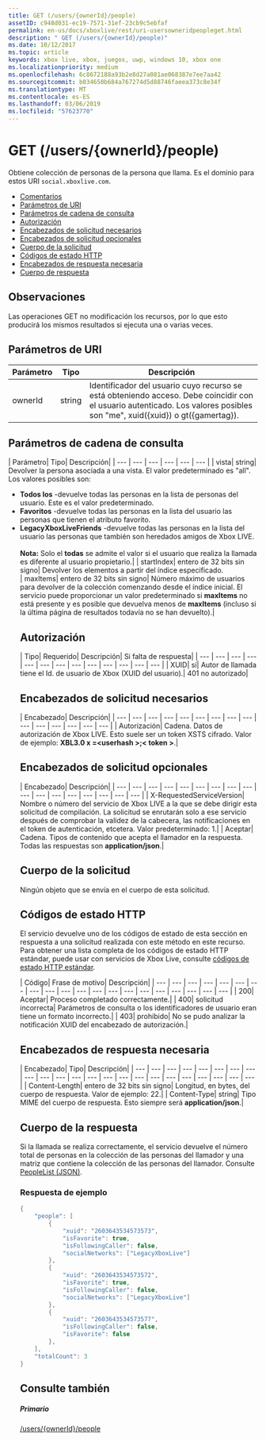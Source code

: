 ```yaml
---
title: GET (/users/{ownerId}/people)
assetID: c948d031-ec19-7571-31ef-23cb9c5ebfaf
permalink: en-us/docs/xboxlive/rest/uri-usersowneridpeopleget.html
description: " GET (/users/{ownerId}/people)"
ms.date: 10/12/2017
ms.topic: article
keywords: xbox live, xbox, juegos, uwp, windows 10, xbox one
ms.localizationpriority: medium
ms.openlocfilehash: 6c8672188a93b2e8d27a081ae068387e7ee7aa42
ms.sourcegitcommit: b034650b684a767274d5d88746faeea373c8e34f
ms.translationtype: MT
ms.contentlocale: es-ES
ms.lasthandoff: 03/06/2019
ms.locfileid: "57623770"
---
```

# <a name="get-usersowneridpeople"></a>GET (/users/{ownerId}/people)
Obtiene colección de personas de la persona que llama.
Es el dominio para estos URI `social.xboxlive.com`.

  * [Comentarios](#ID4EV)
  * [Parámetros de URI](#ID4E5)
  * [Parámetros de cadena de consulta](#ID4EJB)
  * [Autorización](#ID4ERD)
  * [Encabezados de solicitud necesarios](#ID4EZE)
  * [Encabezados de solicitud opcionales](#ID4EYF)
  * [Cuerpo de la solicitud](#ID4E5G)
  * [Códigos de estado HTTP](#ID4EJH)
  * [Encabezados de respuesta necesaria](#ID4EBBAC)
  * [Cuerpo de respuesta](#ID4ENCAC)

<a id="ID4EV"></a>


## <a name="remarks"></a>Observaciones

Las operaciones GET no modificación los recursos, por lo que esto producirá los mismos resultados si ejecuta una o varias veces.

<a id="ID4E5"></a>


## <a name="uri-parameters"></a>Parámetros de URI

| Parámetro| Tipo| Descripción|
| --- | --- | --- |
| ownerId| string| Identificador del usuario cuyo recurso se está obteniendo acceso. Debe coincidir con el usuario autenticado. Los valores posibles son "me", xuid({xuid}) o gt({gamertag}).|

<a id="ID4EJB"></a>


## <a name="query-string-parameters"></a>Parámetros de cadena de consulta

| Parámetro| Tipo| Descripción|
| --- | --- | --- | --- | --- | --- |
| vista| string| Devolver la persona asociada a una vista. El valor predeterminado es "all". Los valores posibles son: <ul><li><b>Todos los</b> -devuelve todas las personas en la lista de personas del usuario. Este es el valor predeterminado.</li><li><b>Favoritos</b> -devuelve todas las personas en la lista del usuario las personas que tienen el atributo favorito.</li><li><b>LegacyXboxLiveFriends</b> -devuelve todas las personas en la lista del usuario las personas que también son heredados amigos de Xbox LIVE.</li></br>**Nota:**  Solo el **todas** se admite el valor si el usuario que realiza la llamada es diferente al usuario propietario.|
| startIndex| entero de 32 bits sin signo| Devolver los elementos a partir del índice especificado.  
| maxItems| entero de 32 bits sin signo| Número máximo de usuarios para devolver de la colección comenzando desde el índice inicial. El servicio puede proporcionar un valor predeterminado si <b>maxItems</b> no está presente y es posible que devuelva menos de <b>maxItems</b> (incluso si la última página de resultados todavía no se han devuelto).|

<a id="ID4ERD"></a>


## <a name="authorization"></a>Autorización

| Tipo| Requerido| Descripción| Si falta de respuesta|
| --- | --- | --- | --- | --- | --- | --- | --- | --- | --- | --- | --- | --- |
| XUID| sí| Autor de llamada tiene el Id. de usuario de Xbox (XUID del usuario).| 401 no autorizado|

<a id="ID4EZE"></a>


## <a name="required-request-headers"></a>Encabezados de solicitud necesarios

| Encabezado| Descripción|
| --- | --- | --- | --- | --- | --- | --- | --- | --- | --- | --- | --- | --- | --- | --- |
| Autorización| Cadena. Datos de autorización de Xbox LIVE. Esto suele ser un token XSTS cifrado. Valor de ejemplo: <b>XBL3.0 x =&lt;userhash >;&lt; token ></b>.|

<a id="ID4EYF"></a>


## <a name="optional-request-headers"></a>Encabezados de solicitud opcionales

| Encabezado| Descripción|
| --- | --- | --- | --- | --- | --- | --- | --- | --- | --- | --- | --- | --- | --- | --- | --- | --- |
| X-RequestedServiceVersion| Nombre o número del servicio de Xbox LIVE a la que se debe dirigir esta solicitud de compilación. La solicitud se enrutarán solo a ese servicio después de comprobar la validez de la cabecera, las notificaciones en el token de autenticación, etcetera. Valor predeterminado: 1.|
| Aceptar| Cadena. Tipos de contenido que acepta el llamador en la respuesta. Todas las respuestas son <b>application/json</b>.|

<a id="ID4E5G"></a>


## <a name="request-body"></a>Cuerpo de la solicitud

Ningún objeto que se envía en el cuerpo de esta solicitud.

<a id="ID4EJH"></a>


## <a name="http-status-codes"></a>Códigos de estado HTTP

El servicio devuelve uno de los códigos de estado de esta sección en respuesta a una solicitud realizada con este método en este recurso. Para obtener una lista completa de los códigos de estado HTTP estándar, puede usar con servicios de Xbox Live, consulte [códigos de estado HTTP estándar](../../additional/httpstatuscodes.md).

| Código| Frase de motivo| Descripción|
| --- | --- | --- | --- | --- | --- | --- | --- | --- | --- | --- | --- | --- | --- | --- | --- | --- | --- | --- | --- |
| 200| Aceptar| Proceso completado correctamente.|
| 400| solicitud incorrecta| Parámetros de consulta o los identificadores de usuario eran tiene un formato incorrecto.|
| 403| prohibido| No se pudo analizar la notificación XUID del encabezado de autorización.|

<a id="ID4EBBAC"></a>


## <a name="required-response-headers"></a>Encabezados de respuesta necesaria

| Encabezado| Tipo| Descripción|
| --- | --- | --- | --- | --- | --- | --- | --- | --- | --- | --- | --- | --- | --- | --- | --- | --- | --- | --- | --- | --- | --- | --- |
| Content-Length| entero de 32 bits sin signo| Longitud, en bytes, del cuerpo de respuesta. Valor de ejemplo: 22.|
| Content-Type| string| Tipo MIME del cuerpo de respuesta. Esto siempre será <b>application/json</b>.|

<a id="ID4ENCAC"></a>


## <a name="response-body"></a>Cuerpo de la respuesta

Si la llamada se realiza correctamente, el servicio devuelve el número total de personas en la colección de las personas del llamador y una matriz que contiene la colección de las personas del llamador. Consulte [PeopleList (JSON)](../../json/json-peoplelist.md).

<a id="ID4EZCAC"></a>


### <a name="sample-response"></a>Respuesta de ejemplo


```cpp
{
    "people": [
        {
            "xuid": "2603643534573573",
            "isFavorite": true,
            "isFollowingCaller": false,
            "socialNetworks": ["LegacyXboxLive"]
        },
        {
            "xuid": "2603643534573572",
            "isFavorite": true,
            "isFollowingCaller": false,
            "socialNetworks": ["LegacyXboxLive"]
        },
        {
            "xuid": "2603643534573577",
            "isFollowingCaller": false,
            "isFavorite": false
        },
    ],
    "totalCount": 3
}

```


<a id="ID4EDDAC"></a>


## <a name="see-also"></a>Consulte también

<a id="ID4EFDAC"></a>


##### <a name="parent"></a>Primario

[/users/{ownerId}/people](uri-usersowneridpeople.md)
